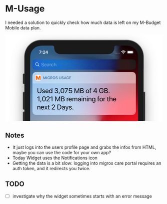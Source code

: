 #  M-Usage

I needed a solution to quickly check how much data is left on my M-Budget Mobile data plan.

![screenshot](screenshot.png)


## Notes
* It just logs into the users profile page and grabs the infos from HTML, maybe you can use the code for your own app?
* Today Widget uses the Notifications icon
* Getting the data is a bit slow: logging into migros care portal requires an auth token, and it redirects you twice.

## TODO
- [ ] investigate why the widget sometimes starts with an error message
